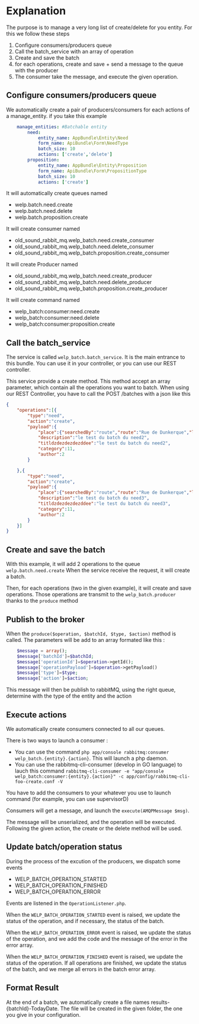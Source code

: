 # Explanation

The purpose is to manage a very long list of create/delete for you entity. For this we follow these steps

1. Configure consumers/producers queue
2. Call the batch_service with an array of operation
3. Create and save the batch
4. for each operations, create and save + send a message to the queue with the producer
5. The consumer take the message, and execute the given operation.

## Configure consumers/producers queue

We automatically create a pair of producers/consumers for each actions of a manage_entity. if you take this example

```yaml
    manage_entities: #Batchable entity
        need:
            entity_name: AppBundle\Entity\Need
            form_name: ApiBundle\Form\NeedType
            batch_size: 10
            actions: ['create','delete']
        proposition:
            entity_name: AppBundle\Entity\Proposition
            form_name: ApiBundle\Form\PropositionType
            batch_size: 10
            actions: ['create']
```

It will automatically create queues named

* welp.batch.need.create
* welp.batch.need.delete
* welp.batch.proposition.create

It will create consumer named

* old_sound_rabbit_mq.welp_batch.need.create_consumer
* old_sound_rabbit_mq.welp_batch.need.delete_consumer
* old_sound_rabbit_mq.welp_batch.proposition.create_consumer

It will create Producer named

* old_sound_rabbit_mq.welp_batch.need.create_producer
* old_sound_rabbit_mq.welp_batch.need.delete_producer
* old_sound_rabbit_mq.welp_batch.proposition.create_producer

It will create command named

* welp_batch:consumer:need.create
* welp_batch:consumer:need.delete
* welp_batch:consumer:proposition.create


## Call the batch_service

The service is called `welp_batch.batch_service`. It is the main entrance to this bundle. You can use it in your controller, or you can use our REST controller.

This service provide a create method. This method accept an array parameter, which contain all the operations you want to batch.
When using our REST Controller, you have to call the POST /batches with a json like this

```json
{
    "operations":[{
        "type":"need",
        "action":"create",
        "payload":{
            "place":{"searchedBy":"route","route":"Rue de Dunkerque","locality":"Paris","administrativeArealevel1":"Île-de-France","country":"France","name":"Rue de Dunkerque, Paris, France","latitude":48.8807242, "longitude":2.351648399999931},
            "description":"le test du batch du need2",
            "titldzdezdezdezddee":"le test du batch du need2",
            "category":11,
            "author":2
        }

    },{
        "type":"need",
        "action":"create",
        "payload":{
            "place":{"searchedBy":"route","route":"Rue de Dunkerque","locality":"Paris","administrativeArealevel1":"Île-de-France","country":"France","name":"Rue de Dunkerque, Paris, France","latitude":48.8807242, "longitude":2.351648399999931},
            "description":"le test du batch du need3",
            "titldzdezdezdezddee":"le test du batch du need3",
            "category":11,
            "author":2
        }
    }]
}
```


## Create and save the batch

With this example, it will add 2 operations to the queue `welp.batch.need.create`
When the service receive the request, it will create a batch.

Then, for each operations (two in the given example), it will create and save operations.
Those operations are transmit to the `welp_batch.producer` thanks to the `produce` method

## Publish to the broker

When the `produce($operation, $batchId, $type, $action)` method is called. The parameters will be add to an array formated like this :

```php
    $message = array();
    $message['batchId']=$batchId;
    $message['operationId']=$operation->getId();
    $message['operationPayload']=$operation->getPayload()
    $message['type']=$type;
    $message['action']=$action;
```

This message will then be publish to rabbitMQ, using the right queue, determine with the type of the entity and the action


## Execute actions

We automatically create consumers connected to all our queues.

There is two ways to launch a consumer :

* You can use the command `php app/console rabbitmq:consumer welp_batch.{entity}.{action}`. This will launch a php daemon.
* You can use the rabbitmq-cli-consumer (develop in GO language) to lauch this command `rabbitmq-cli-consumer -e "app/console welp_batch:consumer:{entity}.{action}" -c app/config/rabbitmq-cli-foo-create.conf -V`

You have to add the consumers to your whatever you use to launch command (for example, you can use supervisorD)

Consumers will get a message, and launch the `execute(AMQPMessage $msg)`.

The message will be unserialized, and the operation will be executed. Following the given action, the create or the delete method will be used.


## Update batch/operation status

During the process of the excution of the producers, we dispatch some events

* WELP_BATCH_OPERATION_STARTED
* WELP_BATCH_OPERATION_FINISHED
* WELP_BATCH_OPERATION_ERROR

Events are listened in the `OperationListener.php`.

When the `WELP_BATCH_OPERATION_STARTED` event is raised, we update the status of the operation, and if necessary, the status of the batch.

When the `WELP_BATCH_OPERATION_ERROR` event is raised, we update the status of the operation, and we add the code and the message of the error in the error array.

When the `WELP_BATCH_OPERATION_FINISHED` event is raised, we update the status of the operation. If all operations are finished, we update the status of the batch, and we merge all errors in the batch error array.

## Format Result

At the end of a batch, we automatically create a file names results-{batchId}-TodayDate. The file will be created in the given folder, the one you give in your configuration.
